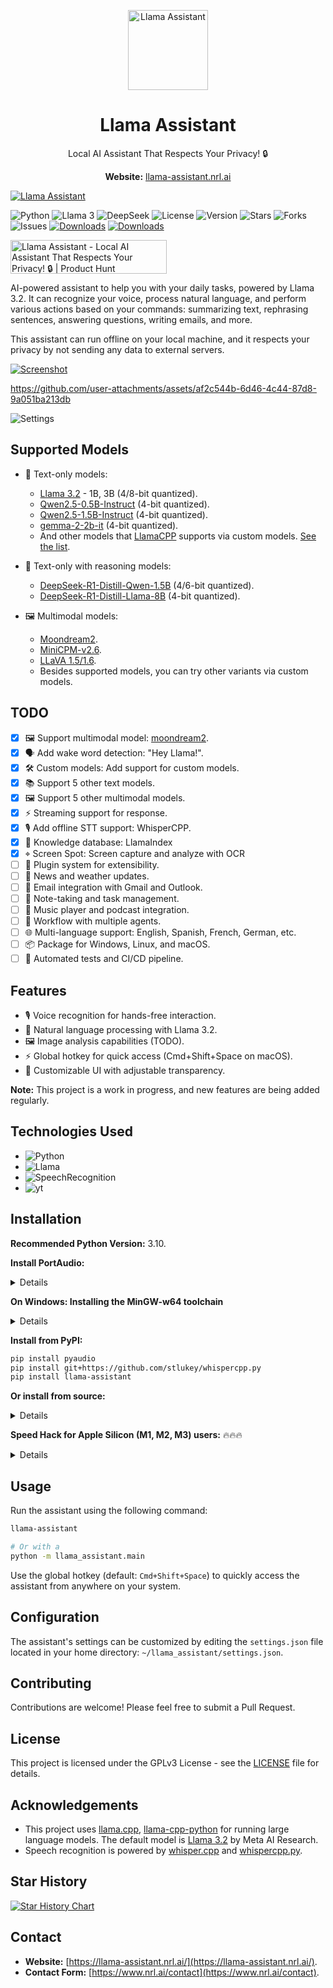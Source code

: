 <p align="center">
  <img alt="Llama Assistant" style="width: 128px; max-width: 100%; height: auto;" src="https://raw.githubusercontent.com/nrl-ai/llama-assistant/refs/heads/main/logo.png"/>
  <h1 align="center">Llama Assistant</h1>
  <p align="center">Local AI Assistant That Respects Your Privacy! 🔒</p>
<p align="center"><b>Website:</b> <a href="https://llama-assistant.nrl.ai/" target="_blank">llama-assistant.nrl.ai</a></p>
</p>

[![Llama Assistant](https://user-images.githubusercontent.com/18329471/234640541-a6a65fbc-d7a5-4ec3-9b65-55305b01a7aa.png)](https://www.youtube.com/watch?v=kyRf8maKuDc)

![Python](https://img.shields.io/badge/python-3.9%2B-blue.svg)
![Llama 3](https://img.shields.io/badge/Llama-3-green.svg)
![DeepSeek](https://img.shields.io/badge/DeepSeek-R1-blue.svg)
![License](https://img.shields.io/badge/license-MIT-orange.svg)
![Version](https://img.shields.io/badge/version-0.1.0-red.svg)
![Stars](https://img.shields.io/github/stars/nrl-ai/llama-assistant.svg)
![Forks](https://img.shields.io/github/forks/nrl-ai/llama-assistant.svg)
![Issues](https://img.shields.io/github/issues/nrl-ai/llama-assistant.svg)
[![Downloads](https://static.pepy.tech/badge/llama-assistant)](https://pepy.tech/project/llama-assistant)
[![Downloads](https://static.pepy.tech/badge/llama-assistant/month)](https://pepy.tech/project/llama-assistant)

<a href="https://www.producthunt.com/products/llama-assistant/reviews?utm_source=badge-product_review&utm_medium=badge&utm_souce=badge-llama&#0045;assistant" target="_blank"><img src="https://api.producthunt.com/widgets/embed-image/v1/product_review.svg?product_id=610711&theme=light" alt="Llama&#0032;Assistant - Local&#0032;AI&#0032;Assistant&#0032;That&#0032;Respects&#0032;Your&#0032;Privacy&#0033;&#0032;🔒 | Product Hunt" style="width: 250px; height: 54px;" width="250" height="54" /></a>

AI-powered assistant to help you with your daily tasks, powered by Llama 3.2. It can recognize your voice, process natural language, and perform various actions based on your commands: summarizing text, rephrasing sentences, answering questions, writing emails, and more.

This assistant can run offline on your local machine, and it respects your privacy by not sending any data to external servers.

[![Screenshot](https://raw.githubusercontent.com/nrl-ai/llama-assistant/refs/heads/main/screenshot.png)](https://www.youtube.com/watch?v=kyRf8maKuDc)

https://github.com/user-attachments/assets/af2c544b-6d46-4c44-87d8-9a051ba213db

![Settings](https://raw.githubusercontent.com/nrl-ai/llama-assistant/refs/heads/main/docs/custom-models.png)

## Supported Models

- 📝 Text-only models:
  - [Llama 3.2](https://github.com/facebookresearch/llama) - 1B, 3B (4/8-bit quantized).
  - [Qwen2.5-0.5B-Instruct](https://huggingface.co/Qwen/Qwen2.5-0.5B-Instruct-GGUF) (4-bit quantized).
  - [Qwen2.5-1.5B-Instruct](https://huggingface.co/Qwen/Qwen2.5-1.5B-Instruct-GGUF) (4-bit quantized).
  - [gemma-2-2b-it](https://huggingface.co/lmstudio-community/gemma-2-2b-it-GGUF-Q4_K_M) (4-bit quantized).
  - And other models that [LlamaCPP](https://github.com/ggerganov/llama.cpp) supports via custom models. [See the list](https://github.com/ggerganov/llama.cpp).

- 🧠 Text-only with reasoning models:
  - [DeepSeek-R1-Distill-Qwen-1.5B](https://huggingface.co/bartowski/DeepSeek-R1-Distill-Qwen-1.5B-GGUF) (4/6-bit quantized).
  - [DeepSeek-R1-Distill-Llama-8B](https://huggingface.co/bartowski/DeepSeek-R1-Distill-Llama-8B-GGUF) (4-bit quantized).

- 🖼️ Multimodal models:
  - [Moondream2](https://huggingface.co/vikhyatk/moondream2).
  - [MiniCPM-v2.6](https://huggingface.co/openbmb/MiniCPM-V-2_6-gguf).
  - [LLaVA 1.5/1.6](https://llava-vl.github.io/).
  - Besides supported models, you can try other variants via custom models.

## TODO

- [x] 🖼️ Support multimodal model: [moondream2](https://huggingface.co/vikhyatk/moondream2).
- [x] 🗣️ Add wake word detection: "Hey Llama!".
- [x] 🛠️ Custom models: Add support for custom models.
- [x] 📚 Support 5 other text models.
- [x] 🖼️ Support 5 other multimodal models.
- [x] ⚡ Streaming support for response.
- [x] 🎙️ Add offline STT support: WhisperCPP.
- [x] 🧠 Knowledge database: LlamaIndex
- [x] ⌖ Screen Spot: Screen capture and analyze with OCR
- [ ] 🔌 Plugin system for extensibility.
- [ ] 📰 News and weather updates.
- [ ] 📧 Email integration with Gmail and Outlook.
- [ ] 📝 Note-taking and task management.
- [ ] 🎵 Music player and podcast integration.
- [ ] 🤖 Workflow with multiple agents.
- [ ] 🌐 Multi-language support: English, Spanish, French, German, etc.
- [ ] 📦 Package for Windows, Linux, and macOS.
- [ ] 🔄 Automated tests and CI/CD pipeline.

## Features

- 🎙️ Voice recognition for hands-free interaction.
- 💬 Natural language processing with Llama 3.2.
- 🖼️ Image analysis capabilities (TODO).
- ⚡ Global hotkey for quick access (Cmd+Shift+Space on macOS).
- 🎨 Customizable UI with adjustable transparency.

**Note:** This project is a work in progress, and new features are being added regularly.

## Technologies Used

- ![Python](https://img.shields.io/badge/Python-3.9%2B-blue?style=flat-square&logo=python&logoColor=white)
- ![Llama](https://img.shields.io/badge/Llama-3.2-yellow?style=flat-square&logo=meta&logoColor=white)
- ![SpeechRecognition](https://img.shields.io/badge/SpeechRecognition-3.8-green?style=flat-square&logo=google&logoColor=white)
- ![yt](https://img.shields.io/badge/PyQt-5-41CD52?style=flat-square&logo=qt&logoColor=white)

## Installation

**Recommended Python Version:** 3.10.

**Install PortAudio:**

<details>
Install `PortAudio`_. This is required by the `PyAudio`_ library to stream
audio from your computer's microphone. PyAudio depends on PortAudio for cross-platform compatibility, and is installed differently depending on the
platform.

* For Mac OS X, you can use `Homebrew`_::

      brew install portaudio

  **Note**: if you encounter an error when running `pip install` that indicates
  it can't find `portaudio.h`, try running `pip install` with the following
  flags::

      pip install --global-option='build_ext' \
          --global-option='-I/usr/local/include' \
          --global-option='-L/usr/local/lib' \
          pyaudio

* For Debian / Ubuntu Linux::

      apt-get install portaudio19-dev python3-all-dev

* Windows may work without having to install PortAudio explicitly (it will get
  installed with PyAudio).

For more details, see the `PyAudio installation`_ page.


.. _PyAudio: https://people.csail.mit.edu/hubert/pyaudio/
.. _PortAudio: http://www.portaudio.com/
.. _PyAudio installation:
  https://people.csail.mit.edu/hubert/pyaudio/#downloads
.. _Homebrew: http://brew.sh
</details>

**On Windows: Installing the MinGW-w64 toolchain**

<details>
- Download and install with instructions from [here](https://code.visualstudio.com/docs/cpp/config-mingw).
- Direct download link: [MinGW-w64](https://github.com/msys2/msys2-installer/releases/download/2024-01-13/msys2-x86_64-20240113.exe).
</details>

**Install from PyPI:**

```bash
pip install pyaudio
pip install git+https://github.com/stlukey/whispercpp.py
pip install llama-assistant
```

**Or install from source:**

<details>

1. Clone the repository:

```bash
git clone https://github.com/nrl-ai/llama-assistant.git
cd llama-assistant
```

2. Install the required dependencies and install the package:

```bash
pip install pyaudio
pip install git+https://github.com/stlukey/whispercpp.py
pip install -r requirements.txt
pip install .
```

</details>

**Speed Hack for Apple Silicon (M1, M2, M3) users:** 🔥🔥🔥

<details>

- Install Xcode:

```bash
# check the path of your xcode install
xcode-select -p

# xcode installed returns
# /Applications/Xcode-beta.app/Contents/Developer

# if xcode is missing then install it... it takes ages;
xcode-select --install
```

- Build `llama-cpp-python` with METAL support:

```bash
pip uninstall llama-cpp-python -y
CMAKE_ARGS="-DGGML_METAL=on" pip install -U llama-cpp-python --no-cache-dir

# You should now have llama-cpp-python v0.1.62 or higher installed
# llama-cpp-python         0.1.68
```

</details>

## Usage

Run the assistant using the following command:

```bash
llama-assistant

# Or with a
python -m llama_assistant.main
```

Use the global hotkey (default: `Cmd+Shift+Space`) to quickly access the assistant from anywhere on your system.

## Configuration

The assistant's settings can be customized by editing the `settings.json` file located in your home directory: `~/llama_assistant/settings.json`.

## Contributing

Contributions are welcome! Please feel free to submit a Pull Request.

## License

This project is licensed under the GPLv3 License - see the [LICENSE](LICENSE) file for details.

## Acknowledgements

- This project uses [llama.cpp](https://github.com/ggerganov/llama.cpp), [llama-cpp-python](https://github.com/abetlen/llama-cpp-python) for running large language models. The default model is [Llama 3.2](https://github.com/facebookresearch/llama) by Meta AI Research.
- Speech recognition is powered by [whisper.cpp](hhttps://github.com/ggerganov/whisper.cpp) and [whispercpp.py](https://github.com/stlukey/whispercpp.py).

## Star History

[![Star History Chart](https://api.star-history.com/svg?repos=nrl-ai/llama-assistant&type=Date)](https://star-history.com/#nrl-ai/llama-assistant&Date)

## Contact

- **Website:** [https://llama-assistant.nrl.ai/](https://llama-assistant.nrl.ai/).
- **Contact Form:** [https://www.nrl.ai/contact](https://www.nrl.ai/contact).
